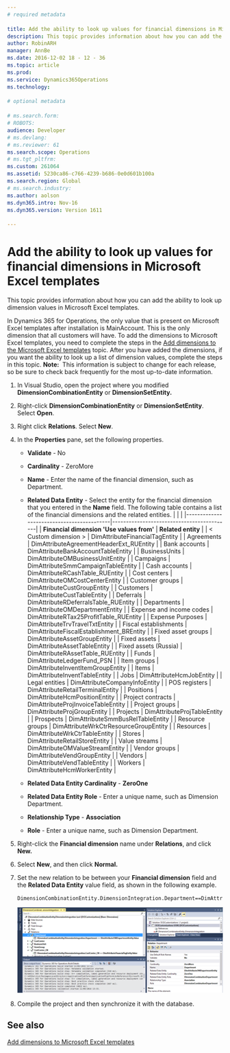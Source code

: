```yaml
---
# required metadata

title: Add the ability to look up values for financial dimensions in Microsoft Excel templates
description: This topic provides information about how you can add the ability to look up dimension values in Microsoft Excel templates.
author: RobinARH
manager: AnnBe
ms.date: 2016-12-02 18 - 12 - 36
ms.topic: article
ms.prod: 
ms.service: Dynamics365Operations
ms.technology: 

# optional metadata

# ms.search.form: 
# ROBOTS: 
audience: Developer
# ms.devlang: 
# ms.reviewer: 61
ms.search.scope: Operations
# ms.tgt_pltfrm: 
ms.custom: 261064
ms.assetid: 5230ca86-c766-4239-b686-0e0d601b100a
ms.search.region: Global
# ms.search.industry: 
ms.author: aolson
ms.dyn365.intro: Nov-16
ms.dyn365.version: Version 1611

---
```


# Add the ability to look up values for financial dimensions in Microsoft Excel templates

This topic provides information about how you can add the ability to look up dimension values in Microsoft Excel templates.

In Dynamics 365 for Operations, the only value that is present on Microsoft Excel templates after installation is MainAccount. This is the only dimension that all customers will have. To add the dimensions to Microsoft Excel templates, you need to complete the steps in the [Add dimensions to the Microsoft Excel templates](dimensions-overview.md) topic. After you have added the dimensions, if you want the ability to look up a list of dimension values, complete the steps in this topic. **Note:**  This information is subject to change for each release, so be sure to check back frequently for the most up-to-date information.

1.  In Visual Studio, open the project where you modified **DimensionCombinationEntity** or **DimensionSetEntity.**
2.  Right-click **DimensionCombinationEntity** or **DimensionSetEntity**. Select **Open**.
3.  Right click **Relations**. Select **New**.
4.  In the **Properties** pane, set the following properties.
    -   **Validate** - No
    -   **Cardinality** - ZeroMore
    -   **Name** - Enter the name of the financial dimension, such as Department.
    -   **Related Data Entity** - Select the entity for the financial dimension that you entered in the **Name** field. The following table contains a list of the financial dimensions and the related entities.
        |                                           |                                           |
        |-------------------------------------------|-------------------------------------------|
        | **Financial dimension 'Use values from'** | **Related entity**                        |
        | &lt; Custom dimension &gt;                | DimAttributeFinancialTagEntity            |
        | Agreements                                | DimAttributeAgreementHeaderExt\_RUEntity  |
        | Bank accounts                             | DimAttributeBankAccountTableEntity        |
        | BusinessUnits                             | DimAttributeOMBusinessUnitEntity          |
        | Campaigns                                 | DimAttributeSmmCampaignTableEntity        |
        | Cash accounts                             | DimAttributeRCashTable\_RUEntity          |
        | Cost centers                              | DimAttributeOMCostCenterEntity            |
        | Customer groups                           | DimAttributeCustGroupEntity               |
        | Customers                                 | DimAttributeCustTableEntity               |
        | Deferrals                                 | DimAttributeRDeferralsTable\_RUEntity     |
        | Departments                               | DimAttributeOMDepartmentEntity            |
        | Expense and income codes                  | DimAttributeRTax25ProfitTable\_RUEntity   |
        | Expense Purposes                          | DimAttributeTrvTravelTxtEntity            |
        | Fiscal establishments                     | DimAttributeFiscalEstablishment\_BREntity |
        | Fixed asset groups                        | DimAttributeAssetGroupEntity              |
        | Fixed assets                              | DimAttributeAssetTableEntity              |
        | Fixed assets (Russia)                     | DimAttributeRAssetTable\_RUEntity         |
        | Funds                                     | DimAttributeLedgerFund\_PSN               |
        | Item groups                               | DimAttributeInventItemGroupEntity         |
        | Items                                     | DimAttributeInventTableEntity             |
        | Jobs                                      | DimAttributeHcmJobEntity                  |
        | Legal entities                            | DimAttributeCompanyInfoEntity             |
        | POS registers                             | DimAttributeRetailTerminalEntity          |
        | Positions                                 | DimAttributeHcmPositionEntity             |
        | Project contracts                         | DimAttributeProjInvoiceTableEntity        |
        | Project groups                            | DimAttributeProjGroupEntity               |
        | Projects                                  | DimAttributeProjTableEntity               |
        | Prospects                                 | DimAttributeSmmBusRelTableEntity          |
        | Resource groups                           | DimAttributeWrkCtrResourceGroupEntity     |
        | Resources                                 | DimAttributeWrkCtrTableEntity             |
        | Stores                                    | DimAttributeRetailStoreEntity             |
        | Value streams                             | DimAttributeOMValueStreamEntity           |
        | Vendor groups                             | DimAttributeVendGroupEntity               |
        | Vendors                                   | DimAttributeVendTableEntity               |
        | Workers                                   | DimAttributeHcmWorkerEntity               |

    -   **Related Data Entity Cardinality** - **ZeroOne**
    -   **Related Data Entity Role** - Enter a unique name, such as Dimension Department.
    -   **Relationship Type** - **Association**
    -   **Role** - Enter a unique name, such as Dimension Department.

5.  Right-click the **Financial dimension** name under **Relations**, and click **New.**
6.  Select **New**, and then click **Normal.**
7.  Set the new relation to be between your **Financial dimension** field and the **Related Data Entity** value field, as shown in the following example.

        DimensionCombinationEntity.DimensionIntegration.Department==DimAttributeOMDepartmentEntity.Value

    [![lookupwiki](./media/lookupwiki.png)](./media/lookupwiki.png)

8.  Compile the project and then synchronize it with the database.


See also
--------

[Add dimensions to Microsoft Excel templates](add-dimensions-excel-templates.md)

